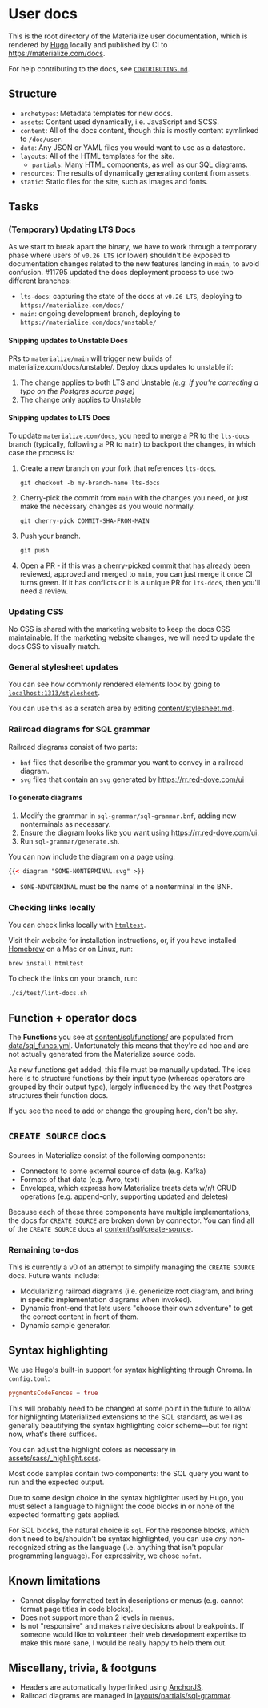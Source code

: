 # User docs

This is the root directory of the Materialize user documentation, which is
rendered by [Hugo] locally and published by CI to <https://materialize.com/docs>.

For help contributing to the docs, see [`CONTRIBUTING.md`](./CONTRIBUTING.md).

## Structure

- `archetypes`: Metadata templates for new docs.
- `assets`: Content used dynamically, i.e. JavaScript and SCSS.
- `content`: All of the docs content, though this is mostly content symlinked to
  `/doc/user`.
- `data`: Any JSON or YAML files you would want to use as a datastore.
- `layouts`: All of the HTML templates for the site.
    - `partials`: Many HTML components, as well as our SQL diagrams.
- `resources`: The results of dynamically generating content from `assets`.
- `static`: Static files for the site, such as images and fonts.

## Tasks

### (Temporary) Updating LTS Docs

As we start to break apart the binary, we have to work through a temporary phase where users of `v0.26 LTS` (or lower) shouldn't be exposed to documentation changes related to the new features landing in `main`, to avoid confusion. #11795 updated the docs deployment process to use two different branches:

* `lts-docs`: capturing the state of the docs at `v0.26 LTS`, deploying to `https://materialize.com/docs/`
* `main`: ongoing development branch, deploying to `https://materialize.com/docs/unstable/`

#### Shipping updates to Unstable Docs

PRs to `materialize/main` will trigger new builds of materialize.com/docs/unstable/. Deploy docs updates to unstable if:

1. The change applies to both LTS and Unstable _(e.g. if you're correcting a typo on the Postgres source page)_
2. The change only applies to Unstable

#### Shipping updates to LTS Docs

To update `materialize.com/docs`, you need to merge a PR to the `lts-docs` branch (typically, following a PR to `main`) to backport the changes, in which case the process is:

1. Create a new branch on your fork that references `lts-docs`.
   ```
   git checkout -b my-branch-name lts-docs
   ```
2. Cherry-pick the commit from `main` with the changes you need, or just make the necessary changes as you would normally.
   ```
   git cherry-pick COMMIT-SHA-FROM-MAIN
   ```
4. Push your branch.
   ```
   git push
   ```
5. Open a PR - if this was a cherry-picked commit that has already been reviewed, approved and merged to `main`, you can just merge it once CI turns green. If it has conflicts or it is a unique PR for `lts-docs`, then you'll need a review.


### Updating CSS

No CSS is shared with the marketing website to keep the docs CSS maintainable.
If the marketing website changes, we will need to update the docs CSS to
visually match.

### General stylesheet updates

You can see how commonly rendered elements look by going to
[`localhost:1313/stylesheet`](http://localhost:1313/stylesheet).

You can use this as a scratch area by editing [content/stylesheet.md](content/stylesheet.md).

### Railroad diagrams for SQL grammar

Railroad diagrams consist of two parts:

- `bnf` files that describe the grammar you want to convey in a railroad
  diagram.
- `svg` files that contain an `svg` generated by
  <https://rr.red-dove.com/ui>

#### To generate diagrams

1. Modify the grammar in `sql-grammar/sql-grammar.bnf`, adding new nonterminals
   as necessary.
1. Ensure the diagram looks like you want using
   <https://rr.red-dove.com/ui>.
2. Run `sql-grammar/generate.sh`.

You can now include the diagram on a page using:

```html
{{< diagram "SOME-NONTERMINAL.svg" >}}
```

- `SOME-NONTERMINAL` must be the name of a nonterminal in the BNF.

### Checking links locally

You can check links locally with [`htmltest`](https://github.com/wjdp/htmltest).

Visit their website for installation instructions, or, if you have installed [Homebrew](https://brew.sh/)
on a Mac or on Linux, run:

`brew install htmltest`

To check the links on your branch, run:

`./ci/test/lint-docs.sh`

## Function + operator docs

The **Functions** you see at
[content/sql/functions/](content/sql/functions) are populated from
[data/sql_funcs.yml](data/sql_funcs.yml). Unfortunately this means
that they're ad hoc and are not actually generated from the Materialize source
code.

As new functions get added, this file must be manually updated. The idea here is
to structure functions by their input type (whereas operators are grouped by
their output type), largely influenced by the way that Postgres structures their
function docs.

If you see the need to add or change the grouping here, don't be shy.

## `CREATE SOURCE` docs

Sources in Materialize consist of the following components:

- Connectors to some external source of data (e.g. Kafka)
- Formats of that data (e.g. Avro, text)
- Envelopes, which express how Materialize treats data w/r/t CRUD operations
  (e.g. append-only, supporting updated and deletes)

Because each of these three components have multiple implementations, the
docs for `CREATE SOURCE` are broken down by connector. You can find all of the `CREATE SOURCE` docs at [content/sql/create-source](content/sql/create-source/).

### Remaining to-dos

This is currently a v0 of an attempt to simplify managing the `CREATE SOURCE`
docs. Future wants include:

- Modularizing railroad diagrams (i.e. genericize root diagram, and bring in
  specific implementation diagrams when invoked).
- Dynamic front-end that lets users "choose their own adventure" to get the
  correct content in front of them.
- Dynamic sample generator.

## Syntax highlighting

We use Hugo's built-in support for syntax highlighting through Chroma. In
`config.toml`:

```toml
pygmentsCodeFences = true
```

This will probably need to be changed at some point in the future to allow for
highlighting Materialized extensions to the SQL standard, as well as generally
beautifying the syntax highlighting color scheme––but for right now, what's
there suffices.

You can adjust the highlight colors as necessary in
[assets/sass/_highlight.scss](assets/sass/_highlight.scss).

Most code samples contain two components: the SQL query you want to run and the
expected output.

Due to some design choice in the syntax highlighter used by Hugo, you must
select a language to highlight the code blocks in or none of the expected
formatting gets applied.

For SQL blocks, the natural choice is `sql`. For the response blocks, which
don't need to be/shouldn't be syntax highlighted, you can use _any_
non-recognized string as the language (i.e. anything that isn't popular
programming language). For expressivity, we chose `nofmt`.

## Known limitations

- Cannot display formatted text in descriptions or menus (e.g. cannot format
  page titles in code blocks).
- Does not support more than 2 levels in menus.
- Is not "responsive" and makes naive decisions about breakpoints. If someone
  would like to volunteer their web development expertise to make this more
  sane, I would be really happy to help them out.

## Miscellany, trivia, & footguns

- Headers are automatically hyperlinked using [AnchorJS].
- Railroad diagrams are managed in
[layouts/partials/sql-grammar](layouts/partials/sql-grammar).

[AnchorJS]: https://www.bryanbraun.com/anchorjs/
[Hugo]: https://gohugo.io/
